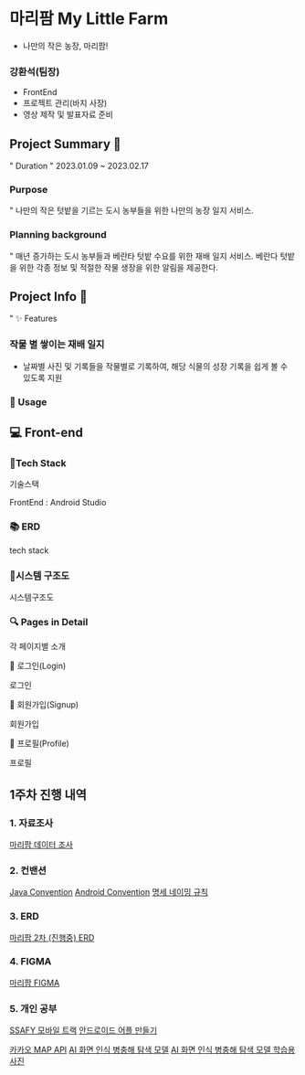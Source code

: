 # 마리팜 My Little Farm
- 나만의 작은 농장, 마리팜!

### 강환석(팀장)
- FrontEnd
- 프로젝트 관리(바지 사장)
- 영상 제작 및 발표자료 준비

## Project Summary 📙
" Duration
" 2023.01.09 ~ 2023.02.17

### Purpose
" 나만의 작은 텃밭을 기르는 도시 농부들을 위한 나만의 농장 일지 서비스.

### Planning background
" 매년 증가하는 도시 농부들과 베란타 텃밭 수요를 위한 재배 일지 서비스. 베란다 텃밭을 위한 각종 정보 및 적절한 작물 생장을 위한 알림을 제공한다.


## Project Info 📜
" ✨ Features
### 작물 별 쌓이는 재배 일지

- 날짜별 사진 및 기록들을 작물별로 기록하여, 해당 식물의 성장 기록을 쉽게 볼 수 있도록 지원


### 🎈 Usage
💻 Front-end
- 

### 🔨Tech Stack
기술스택

FrontEnd : Android Studio

### 📚 ERD
tech stack


### 🔧시스템 구조도
시스템구조도


### 🔍 ​Pages in Detail
각 페이지별 소개

🔸 로그인(Login)

로그인

🔸 회원가입(Signup)

회원가입

🔸 프로필(Profile)

프로필



## 1주차 진행 내역
### 1. 자료조사
[마리팜 데이터 조사](https://www.notion.so/b397288648964e50be9b57c4616de556)


### 2. 컨밴션
[Java Convention](https://www.notion.so/Java-Convention-c06f899ca87b46fd974a32a74a6e0cdd)
[Android Convention](https://www.notion.so/Android-Convention-4e3dbf8af2d34d8e85971d4c3be6dd36)
[명세 네이밍 규칙](https://www.notion.so/6b3aee9748bd410c90f5ec7156af4e0e)


### 3. ERD
[마리팜 2차 (진행중) ERD](https://www.erdcloud.com/d/MfbTjBRPZvn3LbcKp)

### 4. FIGMA
[마리팜 FIGMA](https://www.figma.com/file/WPm9P8dUo68hshfjORAGPR/Untitled?node-id=0%3A1&t=FMD184gzWyp1a9hY-1)

### 5. 개인 공부
[SSAFY 모바일 트랙](https://edu.ssafy.com/)
[안드로이드 어플 만들기](https://www.inflearn.com/course/%EC%95%88%EB%93%9C%EB%A1%9C%EC%9D%B4%EB%93%9C-%EC%95%B1%EA%B0%9C%EB%B0%9C-%EA%B8%B0%EC%88%A0%EB%85%B8%ED%8A%B8/dashboard)


[카카오 MAP API](https://apis.map.kakao.com/android/guide/)
[AI 화면 인식 병충해 탐색 모델](https://www.aihub.or.kr/aihubdata/data/view.do?currMenu=115&topMenu=100&aihubDataSe=realm&dataSetSn=525)
[AI 화면 인식 병충해 탐색 모델 학습용 사진](https://www.aihub.or.kr/aihubdata/data/view.do?currMenu=115&topMenu=100&aihubDataSe=realm&dataSetSn=153)

